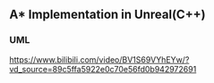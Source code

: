 ## A* Implementation in Unreal(C++)
### UML
https://www.bilibili.com/video/BV1S69VYhEYw/?vd_source=89c5ffa5922e0c70e56fd0b942972691
